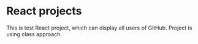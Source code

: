 # React projects

This is test React project, which can display all users of GitHub. Project is using class approach.
